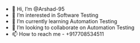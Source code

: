 - 👋 Hi, I’m @Arshad-95
- 👀 I’m interested in Software Testing
- 🌱 I’m currently learning Automation Testing
- 💞️ I’m looking to collaborate on Automation Testing
- 📫 How to reach me  - +917708534511

<!---
Arshad-95/Arshad-95 is a ✨ special ✨ repository because its `README.md` (this file) appears on your GitHub profile.
You can click the Preview link to take a look at your changes.
--->
